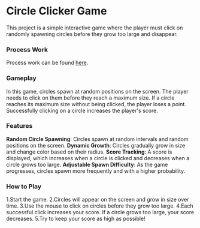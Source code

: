 # Circle Clicker Game
This project is a simple interactive game where the player must click on randomly spawning circles before they grow too large and disappear.

### Process Work

Process work can be found [here](process-work.pdf).

### Gameplay
In this game, circles spawn at random positions on the screen. The player needs to click on them before they reach a maximum size. If a circle reaches its maximum size without being clicked, the player loses a point. Successfully clicking on a circle increases the player's score.

### Features
**Random Circle Spawning**: Circles spawn at random intervals and random positions on the screen.
**Dynamic Growth**: Circles gradually grow in size and change color based on their radius.
**Score Tracking**: A score is displayed, which increases when a circle is clicked and decreases when a circle grows too large.
**Adjustable Spawn Difficulty**: As the game progresses, circles spawn more frequently and with a higher probability.

### How to Play
1.Start the game.
2.Circles will appear on the screen and grow in size over time.
3.Use the mouse to click on circles before they grow too large.
4.Each successful click increases your score. If a circle grows too large, your score decreases.
5.Try to keep your score as high as possible!